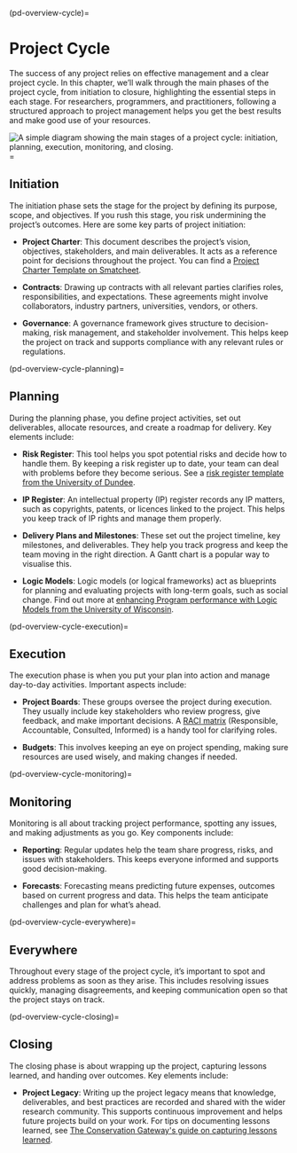 
(pd-overview-cycle)=
# Project Cycle

The success of any project relies on effective management and a clear project cycle. In this chapter, we’ll walk through the main phases of the project cycle, from initiation to closure, highlighting the essential steps in each stage. For researchers, programmers, and practitioners, following a structured approach to project management helps you get the best results and make good use of your resources.

![A simple diagram showing the main stages of a project cycle: initiation, planning, execution, monitoring, and closing.](https://hackmd.io/_uploads/HJXz1RV46.png)=
## Initiation

The initiation phase sets the stage for the project by defining its purpose, scope, and objectives. If you rush this stage, you risk undermining the project’s outcomes. Here are some key parts of project initiation:

- **Project Charter**: This document describes the project’s vision, objectives, stakeholders, and main deliverables. It acts as a reference point for decisions throughout the project. You can find a [Project Charter Template on Smatcheet]([https://github.com/pm4id/project-charter-template](https://www.smartsheet.com/blog/project-charter-templates-and-guidelines-every-business-need?srsltid=AfmBOorD2-FX1O7z5HiFoWzOezc772oUUEJjE3PSliHYTuuH1dWDAueF)).

- **Contracts**: Drawing up contracts with all relevant parties clarifies roles, responsibilities, and expectations. These agreements might involve collaborators, industry partners, universities, vendors, or others.

- **Governance**: A governance framework gives structure to decision-making, risk management, and stakeholder involvement. This helps keep the project on track and supports compliance with any relevant rules or regulations. 

(pd-overview-cycle-planning)=
## Planning

During the planning phase, you define project activities, set out deliverables, allocate resources, and create a roadmap for delivery. Key elements include:

- **Risk Register**: This tool helps you spot potential risks and decide how to handle them. By keeping a risk register up to date, your team can deal with problems before they become serious. See a [risk register template from the University of Dundee](https://www.dundee.ac.uk/corporate-information/risk-register-template-and-guidance).

- **IP Register**: An intellectual property (IP) register records any IP matters, such as copyrights, patents, or licences linked to the project. This helps you keep track of IP rights and manage them properly.

- **Delivery Plans and Milestones**: These set out the project timeline, key milestones, and deliverables. They help you track progress and keep the team moving in the right direction. A Gantt chart is a popular way to visualise this.

- **Logic Models**: Logic models (or logical frameworks) act as blueprints for planning and evaluating projects with long-term goals, such as social change. Find out more at [enhancing Program performance with Logic Models from the University of Wisconsin](https://logicmodel.extension.wisc.edu/).

(pd-overview-cycle-execution)=
## Execution

The execution phase is when you put your plan into action and manage day-to-day activities. Important aspects include:

- **Project Boards**: These groups oversee the project during execution. They usually include key stakeholders who review progress, give feedback, and make important decisions. A [RACI matrix](https://www.racichart.org/) (Responsible, Accountable, Consulted, Informed) is a handy tool for clarifying roles.

- **Budgets**: This involves keeping an eye on project spending, making sure resources are used wisely, and making changes if needed.

(pd-overview-cycle-monitoring)=
## Monitoring

Monitoring is all about tracking project performance, spotting any issues, and making adjustments as you go. Key components include:

- **Reporting**: Regular updates help the team share progress, risks, and issues with stakeholders. This keeps everyone informed and supports good decision-making.

- **Forecasts**: Forecasting means predicting future expenses, outcomes based on current progress and data. This helps the team anticipate challenges and plan for what’s ahead. 

(pd-overview-cycle-everywhere)=
## Everywhere

Throughout every stage of the project cycle, it’s important to spot and address problems as soon as they arise. This includes resolving issues quickly, managing disagreements, and keeping communication open so that the project stays on track.

(pd-overview-cycle-closing)=
## Closing

The closing phase is about wrapping up the project, capturing lessons learned, and handing over outcomes. Key elements include:

- **Project Legacy**: Writing up the project legacy means that knowledge, deliverables, and best practices are recorded and shared with the wider research community. This supports continuous improvement and helps future projects build on your work. For tips on documenting lessons learned, see [The Conservation Gateway's guide on capturing lessons learned](https://www.conservationgateway.org/ConservationPlanning/partnering/cpc/Documents/Capturing_Lessons_Learned_Final.pdf).

